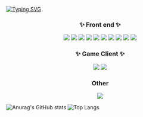 [![Typing SVG](https://readme-typing-svg.demolab.com/?lines=First+line+of+text;Second+line+of+text)](https://git.io/typing-svg)

<h3 align="center">✨ Front end ✨</h3>
<div align="center">
  <img src="https://img.shields.io/badge/Vue.js-4FC08D?style=for-the-badge&logo=vue.js&logoColor=white">
  <img src="https://img.shields.io/badge/Nuxt.js-00DC82?style=for-the-badge&logo=nuxt&logoColor=white"/>
  <img src="https://img.shields.io/badge/Flutter-378BBA?style=for-the-badge&logo=flutter&logoColor=white">
  <img src="https://img.shields.io/badge/Javascript-F7DF1E?style=for-the-badge&logo=javascript&logoColor=black">
  <img src="https://img.shields.io/badge/Typescript-3178C6?style=for-the-badge&logo=typescript&logoColor=white"/>
  <img src="https://img.shields.io/badge/Dart-0175C2?style=for-the-badge&logo=dart&logoColor=white">
  <img src="https://img.shields.io/badge/Storybook-FF4785?style=for-the-badge&logo=storybook&logoColor=white"/>
  <img src="https://img.shields.io/badge/HTML5-E34F26?style=for-the-badge&logo=html5&logoColor=white">
  <img src="https://img.shields.io/badge/CSS-663399?style=for-the-badge&logo=css3&logoColor=white"> 
  <img src="https://img.shields.io/badge/Tailwindcss-1daabb.svg?style=for-the-badge&logo=tailwind-css&logoColor=white" />
</div>

<h3 align="center">✨ Game Client ✨</h3>
<div align="center">
  <img src="https://img.shields.io/badge/unity-#FFFFFF?style=for-the-badge&logo=unity&logoColor=black"/>
  
  <img src="https://img.shields.io/badge/C%23-000000?style=for-the-badge&logo=csharp&logoColor=black"/>
</div>

<h3 align="center">Other</h3>
<div align="center">
  <img src="https://img.shields.io/badge/Git-F05032?style=for-the-badge&logo=git&logoColor=white"/>
  
</div>

<div align="center">
</div>

![Anurag's GitHub stats](https://github-readme-stats.vercel.app/api?username=Kim-S-Min&anuraghazra&show_icons=true&theme=radical)
![Top Langs](https://github-readme-stats.vercel.app/api/top-langs/?username=Kim-S-Min&anuraghazra&layout=compact)

<!--
**Kim-S-Min/Kim-S-Min** is a ✨ _special_ ✨ repository because its `README.md` (this file) appears on your GitHub profile.

Here are some ideas to get you started:

- 🔭 I’m currently working on ...
- 🌱 I’m currently learning ...
- 👯 I’m looking to collaborate on ...
- 🤔 I’m looking for help with ...
- 💬 Ask me about ...
- 📫 How to reach me: ...
- 😄 Pronouns: ...
- ⚡ Fun fact: ...
-->
